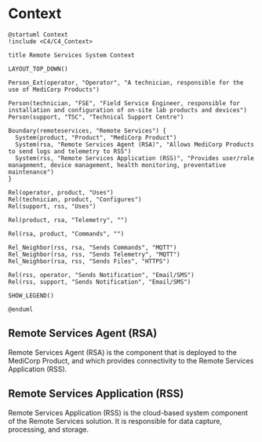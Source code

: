 # Context


```plantuml
@startuml Context
!include <C4/C4_Context>

title Remote Services System Context

LAYOUT_TOP_DOWN()

Person_Ext(operator, "Operator", "A technician, responsible for the use of MediCorp Products")

Person(technician, "FSE", "Field Service Engineer, responsible for installation and configuration of on-site lab products and devices")
Person(support, "TSC", "Technical Support Centre")

Boundary(remoteservices, "Remote Services") {
  System(product, "Product", "MediCorp Product")
  System(rsa, "Remote Services Agent (RSA)", "Allows MediCorp Products to send logs and telemetry to RSS")
  System(rss, "Remote Services Application (RSS)", "Provides user/role management, device management, health monitoring, preventative maintenance")
}

Rel(operator, product, "Uses")
Rel(technician, product, "Configures")
Rel(support, rss, "Uses")

Rel(product, rsa, "Telemetry", "")

Rel(rsa, product, "Commands", "")

Rel_Neighbor(rss, rsa, "Sends Commands", "MQTT")
Rel_Neighbor(rsa, rss, "Sends Telemetry", "MQTT")
Rel_Neighbor(rsa, rss, "Sends Files", "HTTPS")

Rel(rss, operator, "Sends Notification", "Email/SMS")
Rel(rss, support, "Sends Notification", "Email/SMS")

SHOW_LEGEND()

@enduml

```

## Remote Services Agent (RSA)
Remote Services Agent (RSA) is the component that is deployed to the MediCorp Product, and which provides connectivity to the Remote Services Application (RSS).
 
## Remote Services Application (RSS)
Remote Services Application (RSS) is the cloud-based system component of the Remote Services solution.  It is responsible for data capture, processing, and storage.
